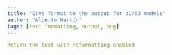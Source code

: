```yaml
---
title: "Give format to the output for o1/o3 models"
author: "Alberto Martín"
tags: [text formatting, output, bug]
---
```


```yaml
Return the text with reformatting enabled
```